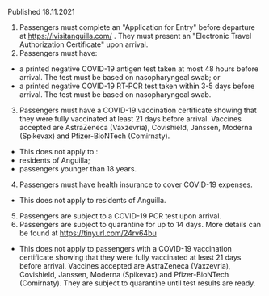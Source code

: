 Published 18.11.2021
1. Passengers must complete an "Application for Entry" before departure at <a href="https://ivisitanguilla.com/">https://ivisitanguilla.com/</a> . They must present an "Electronic Travel Authorization Certificate" upon arrival.
2. Passengers must have:
- a printed negative COVID-19 antigen test taken at most 48 hours before arrival. The test must be based on nasopharyngeal swab; or
- a printed negative COVID-19 RT-PCR test taken within 3-5 days before arrival. The test must be based on nasopharyngeal swab.
3. Passengers must have a COVID-19 vaccination certificate showing that they were fully vaccinated at least 21 days before arrival. Vaccines accepted are AstraZeneca (Vaxzevria), Covishield, Janssen, Moderna (Spikevax) and Pfizer-BioNTech (Comirnaty).
- This does not apply to :
- residents of Anguilla;
- passengers younger than 18 years.
4. Passengers must have health insurance to cover COVID-19 expenses.
- This does not apply to residents of Anguilla.
5. Passengers are subject to a COVID-19 PCR test upon arrival.
6. Passengers are subject to quarantine for up to 14 days. More details can be found at <a href="https://tinyurl.com/24rv64bu">https://tinyurl.com/24rv64bu</a>
- This does not apply to passengers with a COVID-19 vaccination certificate showing that they were fully vaccinated at least 21 days before arrival. Vaccines accepted are AstraZeneca (Vaxzevria), Covishield, Janssen, Moderna (Spikevax) and Pfizer-BioNTech (Comirnaty). They are subject to quarantine until test results are ready.